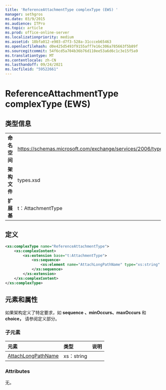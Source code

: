 ```yaml
---
title: 'ReferenceAttachmentType complexType (EWS) '
manager: sethgros
ms.date: 03/9/2015
ms.audience: ITPro
ms.topic: article
ms.prod: office-online-server
ms.localizationpriority: medium
ms.assetid: 18bfa012-e903-d7f3-528a-31ccceb65463
ms.openlocfilehash: d0e425d5493f9155aff7e16c306a785663f5b89f
ms.sourcegitcommit: 54f6cd5a704b36b76d110ee53a6d6c1c3e15f5a9
ms.translationtype: MT
ms.contentlocale: zh-CN
ms.lasthandoff: 09/24/2021
ms.locfileid: "59522661"
---
```

# <a name="referenceattachmenttype-complextype-ews"></a>ReferenceAttachmentType complexType (EWS) 

## <a name="type-information"></a>类型信息

|||
|:-----|:-----|
|**命名空间** <br/> |https://schemas.microsoft.com/exchange/services/2006/types  <br/> |
|**架构文件** <br/> |types.xsd  <br/> |
|**扩展基** <br/> |t：AttachmentType  <br/> |
   
## <a name="definition"></a>定义

```XML
<xs:complexType name="ReferenceAttachmentType">
    <xs:complexContent>
        <xs:extension base="t:AttachmentType">
            <xs:sequence>
                <xs:element name="AttachLongPathName" type="xs:string" maxOccurs="1" minOccurs="0"></xs:element>
            </xs:sequence>
        </xs:extension>
    </xs:complexContent>
</xs:complexType>

```

## <a name="elements-and-attributes"></a>元素和属性

如果架构定义了特定要求，如 **sequence** **、minOccurs、maxOccurs** 和 **choice，** 请参阅定义部分。 
  
### <a name="child-elements"></a>子元素

|**元素**|**类型**|**说明**|
|:-----|:-----|:-----|
|[AttachLongPathName](attachlongpathname.md) <br/> |xs：string  <br/> ||
   
### <a name="attributes"></a>Attributes

无。
  

